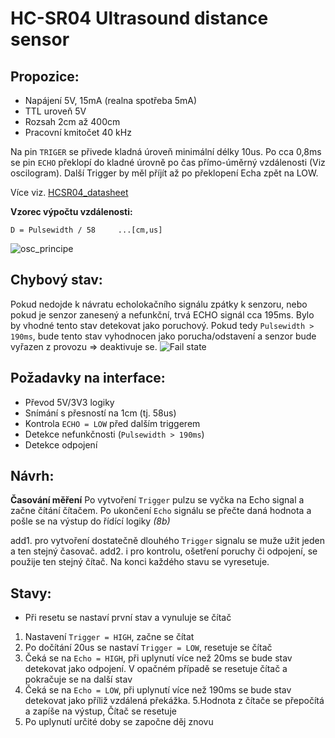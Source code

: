 # **HC-SR04** Ultrasound distance sensor

## **Propozice:**
* Napájení 5V, 15mA (realna spotřeba 5mA)
* TTL uroveň 5V
* Rozsah 2cm až 400cm
* Pracovní kmitočet 40 kHz

Na pin `TRIGER` se přivede kladná úroveň minimální délky 10us. Po cca 0,8ms se pin `ECHO` překlopí do kladné úrovně po čas přímo-úměrný vzdálenosti (Viz oscilogram). Další Trigger by měl příjít až po překlopení Echa zpět na LOW. 

Více viz. [HCSR04_datasheet](HCSR04_datasheet.pdf)

**Vzorec výpočtu vzdálenosti:**
```
D = Pulsewidth / 58     ...[cm,us]
````

![osc_principe](Img/Oscilograms/osc_principe.png)

## Chybový stav:
Pokud nedojde k návratu echolokačního signálu zpátky k senzoru, nebo pokud je senzor zanesený a nefunkční, trvá ECHO signál cca 195ms. Bylo by vhodné tento stav detekovat jako poruchový. Pokud tedy `Pulsewidth > 190ms`, bude tento stav vyhodnocen jako porucha/odstavení a senzor bude vyřazen z provozu => deaktivuje se.
![Fail state](Img/Oscilograms/osc_fault.png)

## **Požadavky na interface:**

* Převod 5V/3V3 logiky
* Snímání s přesností na 1cm (tj. 58us)
* Kontrola `ECHO = LOW` před dalším triggerem
* Detekce nefunkčnosti (`Pulsewidth > 190ms`)
* Detekce odpojení
## Návrh:
**Časování měření**
Po vytvoření `Trigger` pulzu se vyčka na Echo signal a začne čítání čítačem. Po ukončení `Echo` signálu se přečte daná hodnota a pošle se na výstup do řídící logiky *(8b)*

add1. pro vytvoření dostatečně dlouhého `Trigger` signalu se muže užit jeden a ten stejný časovač.
add2. i pro kontrolu, ošetření poruchy či odpojení, se použije ten stejný čítač. Na konci každého stavu se vyresetuje.

## Stavy:
* Při resetu se nastaví první stav a vynuluje se čítač
1.  Nastavení `Trigger = HIGH`, začne se čítat
2.  Po dočítání 20us se nastaví `Trigger = LOW`, resetuje se čítač
3.  Čeká se na `Echo = HIGH`, při uplynutí více než 20ms se bude stav detekovat jako odpojení. V opačném případě se resetuje čítač a pokračuje se na další stav
4. Čeká se na `Echo = LOW`, při uplynutí více než 190ms se bude stav detekovat jako  příliž vzdálená překážka.
5.Hodnota z čítače se přepočítá a zapíše na výstup, Čítač se resetuje
6. Po uplynutí určité doby se započne děj znovu